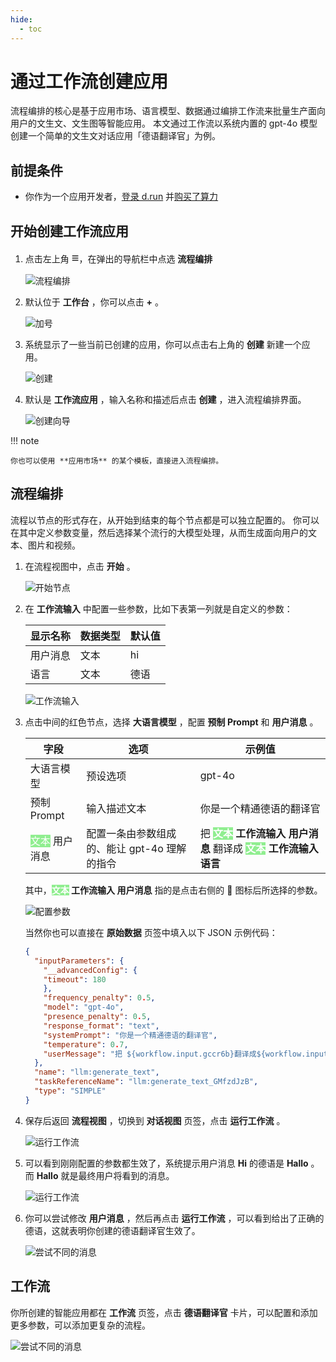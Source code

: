 ```yaml
---
hide:
  - toc
---
```


# 通过工作流创建应用

流程编排的核心是基于应用市场、语言模型、数据通过编排工作流来批量生产面向用户的文生文、文生图等智能应用。
本文通过工作流以系统内置的 gpt-4o 模型创建一个简单的文生文对话应用「德语翻译官」为例。

## 前提条件

- 你作为一个应用开发者，[登录 d.run](https://console.d.run/) 并[购买了算力](../buy/buy.md)

## 开始创建工作流应用

1. 点击左上角 <span style="font-size: 20px;">≡</span>，在弹出的导航栏中点选 **流程编排**

    ![流程编排](./images/flow01.png)

1. 默认位于 **工作台** ，你可以点击 **+** 。

    ![加号](./images/flow02.png)

1. 系统显示了一些当前已创建的应用，你可以点击右上角的 **创建** 新建一个应用。

    ![创建](./images/flow03.png)

1. 默认是 **工作流应用** ，输入名称和描述后点击 **创建** ，进入流程编排界面。

    ![创建向导](./images/flow04.png)

!!! note

    你也可以使用 **应用市场** 的某个模板，直接进入流程编排。

## 流程编排

流程以节点的形式存在，从开始到结束的每个节点都是可以独立配置的。
你可以在其中定义参数变量，然后选择某个流行的大模型处理，从而生成面向用户的文本、图片和视频。

1. 在流程视图中，点击 **开始** 。

    ![开始节点](./images/flow05.png)

1. 在 **工作流输入** 中配置一些参数，比如下表第一列就是自定义的参数：

    | 显示名称  | 数据类型 | 默认值 |
    |-----------|----------|--------|
    | 用户消息  | 文本     | hi     |
    | 语言      | 文本     | 德语   |

    ![工作流输入](./images/flow06.png)

1. 点击中间的红色节点，选择 **大语言模型** ，配置 **预制 Prompt** 和 **用户消息** 。

    | 字段 | 选项 | 示例值 |
    | --- | ---- | ----- |
    | 大语言模型  | 预设选项 | gpt-4o |
    | 预制 Prompt | 输入描述文本 | 你是一个精通德语的翻译官   |
    | <span style="background-color: lightgreen; color: white;">文本</span> 用户消息 | 配置一条由参数组成的、能让 gpt-4o 理解的指令 | 把 **<span style="background-color: lightgreen; color: white;">文本</span> 工作流输入 用户消息** 翻译成 **<span style="background-color: lightgreen; color: white;">文本</span> 工作流输入 语言** |

    其中，**<span style="background-color: lightgreen; color: white;">文本</span> 工作流输入 用户消息** 指的是点击右侧的 🔗 图标后所选择的参数。

    ![配置参数](./images/flow07.png)

    当然你也可以直接在 **原始数据** 页签中填入以下 JSON 示例代码：

    ```json
    {
      "inputParameters": {
        "__advancedConfig": {
        "timeout": 180
        },
        "frequency_penalty": 0.5,
        "model": "gpt-4o",
        "presence_penalty": 0.5,
        "response_format": "text",
        "systemPrompt": "你是一个精通德语的翻译官",
        "temperature": 0.7,
        "userMessage": "把 ${workflow.input.gccr6b}翻译成${workflow.input.ftpqjr}"
      },
      "name": "llm:generate_text",
      "taskReferenceName": "llm:generate_text_GMfzdJzB",
      "type": "SIMPLE"
    }
    ```

1. 保存后返回 **流程视图** ，切换到 **对话视图** 页签，点击 **运行工作流** 。

    ![运行工作流](./images/flow08.png)

1. 可以看到刚刚配置的参数都生效了，系统提示用户消息 **Hi** 的德语是 **Hallo** 。
   而 **Hallo** 就是最终用户将看到的消息。

    ![运行工作流](./images/flow09.png)

1. 你可以尝试修改 **用户消息** ，然后再点击 **运行工作流** ，可以看到给出了正确的德语，这就表明你创建的德语翻译官生效了。

    ![尝试不同的消息](./images/flow010.png)

## 工作流

你所创建的智能应用都在 **工作流** 页签，点击 **德语翻译官** 卡片，可以配置和添加更多参数，可以添加更复杂的流程。

![尝试不同的消息](./images/flow011.png)
